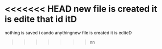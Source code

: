 <<<<<<< HEAD
new file is created
it is edite
that id itD
=======
nothing 
is saved i cando anythingnew file is created
it is editeD
>>>>>>> nn
